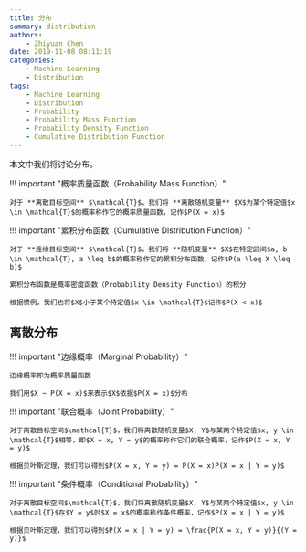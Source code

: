 ```yaml
---
title: 分布
summary: distribution
authors:
    - Zhiyuan Chen
date: 2019-11-08 08:11:19
categories:
    - Machine Learning
    - Distribution
tags:
    - Machine Learning
    - Distribution
    - Probability
    - Probability Mass Function
    - Probability Density Function
    - Cumulative Distribution Function
---
```


本文中我们将讨论分布。

!!! important "概率质量函数（Probability Mass Function）"

    对于 **离散目标空间** $\mathcal{T}$，我们将 **离散随机变量** $X$为某个特定值$x \in \mathcal{T}$的概率称作它的概率质量函数，记作$P(X = x)$

!!! important "累积分布函数（Cumulative Distribution Function）"

    对于 **连续目标空间** $\mathcal{T}$，我们将 **随机变量** $X$在特定区间$a, b \in \mathcal{T}, a \leq b$的概率称作它的累积分布函数，记作$P(a \leq X \leq b)$
    
    累积分布函数是概率密度函数（Probability Density Function）的积分

    根据惯例，我们也将$X$小于某个特定值$x \in \mathcal{T}$记作$P(X < x)$

## 离散分布

!!! important "边缘概率（Marginal Probability）"

    边缘概率即为概率质量函数

    我们用$X ~ P(X = x)$来表示$X$依据$P(X = x)$分布

!!! important "联合概率（Joint Probability）"

    对于离散目标空间$\mathcal{T}$，我们将离散随机变量$X, Y$与某两个特定值$x, y \in \mathcal{T}$相等，即$X = x, Y = y$的概率称作它们的联合概率，记作$P(X = x, Y = y)$

    根据贝叶斯定理，我们可以得到$P(X = x, Y = y) = P(X = x)P(X = x | Y = y)$

!!! important "条件概率（Conditional Probability）"

    对于离散目标空间$\mathcal{T}$，我们将离散随机变量$X, Y$与某两个特定值$x, y \in \mathcal{T}$在$Y = y$时$X = x$的概率称作条件概率，记作$P(X = x | Y = y)$

    根据贝叶斯定理，我们可以得到$P(X = x | Y = y) = \frac{P(X = x, Y = y)}{(Y = y)}$
